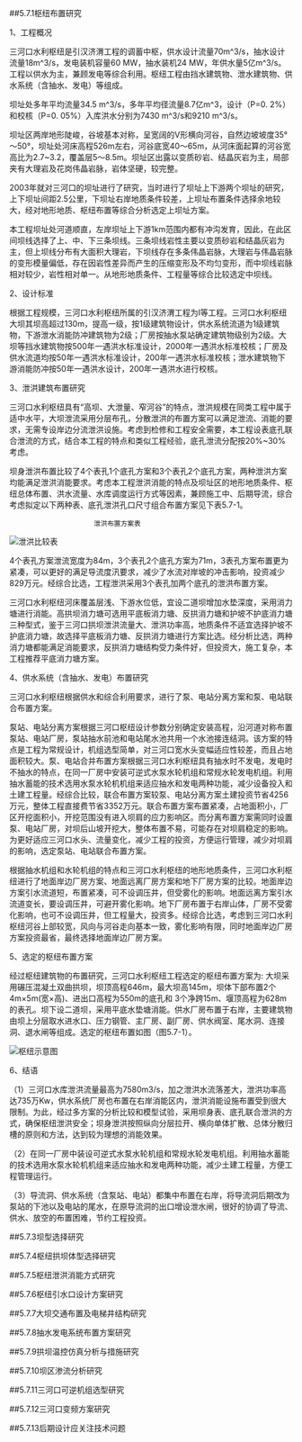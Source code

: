 ##5.7.1枢纽布置研究  

1、工程概况  

三河口水利枢纽是引汉济渭工程的调蓄中枢，供水设计流量70m^3/s，抽水设计流量18m^3/s，发电装机容量60 MW，抽水装机24 MW，年供水量5亿m^3/s。工程以供水为主，兼顾发电等综合利用。枢纽工程由挡水建筑物、泄水建筑物、供水系统（含抽水、发电）等组成。  

坝址处多年平均流量34.5 m^3/s，多年平均径流量8.7亿m^3，设计（P=0. 2%）和校核（P=0. 05%）入库洪水分别为7430 m^3/s和9210 m^3/s。  
  
坝址区两岸地形陡峻，谷坡基本对称，呈宽阔的V形横向河谷，自然边坡坡度35°～50°，坝址处河床高程526m左右，河谷底宽40～65m，从河床面起算的河谷宽高比为2.7~3.2，覆盖层5～8.5m。坝址区出露以变质砂岩、结晶灰岩为主，局部夹有大理岩及花岗伟晶岩脉，岩体坚硬，较完整。  

2003年就对三河口的坝址进行了研究，当时进行了坝址上下游两个坝址的研究，上下坝址间距2.5公里，下坝址右岸地质条件较差，上坝址布置条件选择余地较大，经对地形地质、枢纽布置等综合分析选定上坝址方案。  

本工程坝址处河道顺直，左岸坝址上下游1km范围内都有冲沟发育，因此，在此区间坝线选择了上、中、下三条坝线。三条坝线岩性主要以变质砂岩和结晶灰岩为主，但上坝线分布有大面积大理岩，下坝线存在多条伟晶岩脉，大理岩与伟晶岩脉的变形模量偏低，存在因岩性差异而产生的压缩变形及不均匀变形，而中坝线岩脉相对较少，岩性相对单一。从地形地质条件、工程量等综合比较选定中坝线。
  
2、设计标准  

根据工程规模，三河口水利枢纽所属的引汉济渭工程为Ⅰ等工程。三河口水利枢纽大坝其坝高超过130m，提高一级，按1级建筑物设计，供水系统流道为1级建筑物，下游泄水消能防冲建筑物为2级；厂房按抽水泵站确定建筑物级别为2级。大坝等挡水建筑物按500年一遇洪水标准设计，2000年一遇洪水标准校核；厂房及供水流道均按50年一遇洪水标准设计，200年一遇洪水标准校核；泄水建筑物下游消能防冲按50年一遇洪水设计，200年一遇洪水进行校核。  

3、泄洪建筑布置研究  

三河口水利枢纽具有“高坝、大泄量、窄河谷”的特点，泄洪规模在同类工程中属于适中水平，大坝泄流采用分层布孔，分散泄洪的布置方案可以满足泄流、消能的要求，无需专设岸边分流泄洪设施。考虑到检修和工程安全需要，本工程设表底孔联合泄流的方式，结合本工程的特点和类似工程经验，底孔泄流分配按20%~30%考虑。  

坝身泄洪布置比较了4个表孔1个底孔方案和3个表孔2个底孔方案，两种泄洪方案均能满足泄洪消能要求。考虑本工程泄洪消能的特点及坝址区的地形地质条件、枢纽总体布置、洪水流量、水库调度运行方式等因素，兼顾施工中、后期导流，综合考虑拟定以下两种表、底孔泄洪孔口尺寸组合布置方案见下表5.7-1。  
  
                         泄洪布置方案表
![泄洪比较表](/img/2018-2-28-11-30-57.jpg  "表5.7-1")  

4个表孔方案泄流宽度为84m，3个表孔2个底孔方案为71m，3表孔方案布置更为紧凑，可以更好的满足导流度汛要求，减少了水流对岸坡的冲击影响，投资减少829万元。经综合比选，工程泄洪采用3个表孔加两个底孔的泄洪布置方案。  

三河口水利枢纽河床覆盖层浅、下游水位低，宜设二道坝增加水垫深度，采用消力塘进行消能。高拱坝消力塘可选用平底板消力塘、反拱消力塘和护坡不护底消力塘三种型式，鉴于三河口拱坝泄洪流量大、泄洪功率高，地质条件不适宜选择护坡不护底消力塘，故选择平底板消力塘、反拱消力塘进行方案比选。经分析比选，两种消力塘都能满足消能要求，反拱消力塘结构受力条件好，但投资大，施工复杂，本工程推荐平底消力塘方案。  

4、供水系统（含抽水、发电）布置研究  

三河口水利枢纽根据供水和综合利用要求，进行了泵、电站分离方案和泵、电站联合布置方案。  

泵站、电站分离方案根据三河口枢纽设计参数分别确定安装高程，沿河道对称布置泵站、电站厂房，泵站抽水前池和电站尾水池共用一个水池接连结洞。该方案的特点是工程为常规设计，机组选型简单，对三河口宽水头变幅适应性较差，而且占地面积较大。泵、电站合并布置方案根据三河口水利枢纽具有抽水时不发电，发电时不抽水的特点，在同一厂房中安装可逆式水泵水轮机组和常规水轮发电机组。利用抽水蓄能的技术选用水泵水轮机机组来适应抽水和发电两种功能，减少设备投入和土建工程量。经综合比较，联合布置方案较泵、电站分离方案土建投资节省4256万元，整体工程直接费节省3352万元。联合布置方案布置紧凑，占地面积小，厂区开挖面积小，开挖范围没有进入坝肩的应力影响区。而分离布置方案需同时设置泵、电站厂房，对坝后山坡开挖大，整体布置不易，可能存在对坝肩稳定的影响。为更好适应三河口水头、流量变化，减少工程的投资，方便运行管理，减少对坝肩的影响，选定泵站、电站联合布置方案。  

根据抽水机组和水轮机组的特点和三河口水利枢纽的地形地质条件，三河口水利枢纽进行了地面岸边厂房方案、地面远离厂房方案和地下厂房方案的比较。地面岸边方案引水流道短，布置紧凑，可不设调压井，但受雾化的影响。地面远离方案引水流道变长，要设调压井，可避开雾化影响。地下厂房布置于右岸山体，厂房不受雾化影响，也可不设调压井，但工程量大，投资多。经综合比选，考虑到三河口水利枢纽河谷上部较宽，风向与河谷走向基本一致，雾化影响有限，同时地面岸边厂房方案投资最省，最终选择地面岸边厂房方案。  

5、选定的枢纽布置方案  

经过枢纽建筑物的布置研究，三河口水利枢纽工程选定的枢纽布置方案为: 大坝采用碾压混凝土双曲拱坝，坝顶高程646m，最大坝高145m，坝体下部布置2个4m×5m(宽×高)、进出口高程为550m的底孔和 3个净跨15m、堰顶高程为628m的表孔。坝下设二道坝，采用平底水垫塘消能。供水厂房布置于右岸，主要建筑物由坝上分层取水进水口、压力钢管、主厂房、副厂房、供水阀室、尾水洞、连接洞、退水闸等组成。选定的枢纽布置如图（图5.7-1）。  

![枢纽示意图](/img/2018-2-28-15-35-00.jpg  "图5.7-1")  

6、结语  

（1）三河口水库泄洪流量最高为7580m3/s，加之泄洪水流落差大，泄洪功率高达735万Kw，供水系统厂房也布置在右岸消能区内，泄洪消能设施布置受到很大限制。为此，经过多方案的分析比较和模型试验，采用坝身表、底孔联合泄洪的方式，确保枢纽泄洪安全；坝身泄洪按照纵向分层拉开、横向单体扩散、总体分散归槽的原则和方法，达到较为理想的消能效果。  

（2）在同一厂房中装设可逆式水泵水轮机组和常规水轮发电机组。利用抽水蓄能的技术选用水泵水轮机机组来适应抽水和发电两种功能，减少土建工程量，方便工程管理运行。  

（3）导流洞、供水系统（含泵站、电站）都集中布置在右岸，将导流洞后期改为泵站的下池以及电站的尾水，在原导流洞的出口增设泄水闸，很好的协调了导流、供水、放空的布置困难，节约工程投资。




##5.7.3坝型选择研究  

##5.7.4枢纽拱坝体型选择研究  

##5.7.5枢纽泄洪消能方式研究  

##5.7.6枢纽引水口设计方案研究  

##5.7.7大坝交通布置及电梯井结构研究  

##5.7.8抽水发电系统布置方案研究  

##5.7.9拱坝温控仿真分析与措施研究  

##5.7.10坝区渗流分析研究  

##5.7.11三河口可逆机组选型研究  

##5.7.12三河口变频方案研究  

##5.7.13后期设计应关注技术问题  



